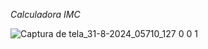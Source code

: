 *Calculadora IMC*

![Captura de tela_31-8-2024_05710_127 0 0 1](https://github.com/user-attachments/assets/cbba7f30-9e4a-494c-87a4-3d0cce4eaf39)

